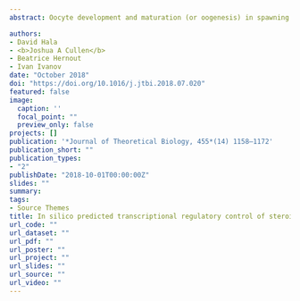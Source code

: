 ```yaml
---
abstract: Oocyte development and maturation (or oogenesis) in spawning female fish is mediated by interrelated transcriptional regulatory and steroidogenesis networks. This study integrates a transcriptional regulatory network (TRN) model of steroidogenic enzyme gene expressions with a flux balance analysis (FBA) model of steroidogenesis. The two models were functionally related. Output from the TRN model (as magnitude gene expression simulated using extreme pathway (ExPa) analysis) was used to re-constrain linear inequality bounds for reactions in the FBA model. This allowed TRN model predictions to impact the steroidogenesis FBA model. These two interrelated models were tested as follows; First, in silico targeted steroidogenic enzyme gene activations in the TRN model showed high co-regulation (67–83%) for genes involved with oocyte growth and development (cyp11a1, cyp17-17,20-lyase, 3β-HSD and cyp19a1a). Whereas, no or low co-regulation corresponded with genes concertedly involved with oocyte final maturation prior to spawning (cyp17-17α-hydroxylase (0%) and 20β-HSD (33%)). Analysis (using FBA) of accompanying steroidogenesis fluxes showed high overlap for enzymes involved with oocyte growth and development versus those involved with final maturation and spawning. Second, the TRN model was parameterized with in vivo changes in the presence/absence of transcription factors (TFs) during oogenesis in female fathead minnows (Pimephales promelas). Oogenesis stages studied included; PreVitellogenic-Vitellogenic, Vitellogenic-Mature, Mature-Ovulated and Ovulated-Atretic stages. Predictions of TRN genes active during oogenesis showed overall elevated expressions for most genes during early oocyte development (PreVitellogenic-Vitellogenic, Vitellogenic-Mature) and post-ovulation (Ovulated-Atretic). Whereas ovulation (Mature-Ovulated) showed highest expression for cyp17-17α-hydroxylase only. FBA showed steroid hormone productions to also follow trends concomitant with steroidogenic enzyme gene expressions. General trends predicted by in silico modeling were similar to those observed in vivo. The integrated computational framework presented was capable of mechanistically representing aspects of reproductive function in fish. This approach can be extended to study reproductive effects under exposure to adverse environmental or anthropogenic stressors.

authors:
- David Hala
- <b>Joshua A Cullen</b>
- Beatrice Hernout
- Ivan Ivanov
date: "October 2018"
doi: "https://doi.org/10.1016/j.jtbi.2018.07.020"
featured: false
image:
  caption: ''
  focal_point: ""
  preview_only: false
projects: []
publication: '*Journal of Theoretical Biology, 455*(14) 1158–1172'
publication_short: ""
publication_types:
- "2"
publishDate: "2018-10-01T00:00:00Z"
slides: ""
summary:
tags:
- Source Themes
title: In silico predicted transcriptional regulatory control of steroidogenesis in spawning female fathead minnows (Pimephales promelas)
url_code: ""
url_dataset: ""
url_pdf: ""
url_poster: ""
url_project: ""
url_slides: ""
url_source: ""
url_video: ""
---
```


